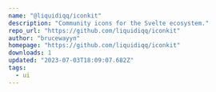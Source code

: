 ```yaml
---
name: "@liquidiqq/iconkit"
description: "Community icons for the Svelte ecosystem."
repo_url: "https://github.com/liquidiqq/iconkit"
author: "brucewayyn"
homepage: "https://github.com/liquidiqq/iconkit"
downloads: 1
updated: "2023-07-03T18:09:07.682Z"
tags: 
  - ui
---
```


